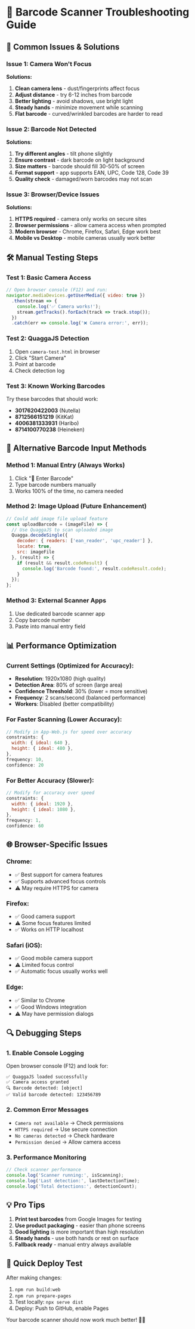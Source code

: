 # 📱 Barcode Scanner Troubleshooting Guide

## 🔧 Common Issues & Solutions

### Issue 1: Camera Won't Focus
**Solutions:**
1. **Clean camera lens** - dust/fingerprints affect focus
2. **Adjust distance** - try 6-12 inches from barcode
3. **Better lighting** - avoid shadows, use bright light
4. **Steady hands** - minimize movement while scanning
5. **Flat barcode** - curved/wrinkled barcodes are harder to read

### Issue 2: Barcode Not Detected
**Solutions:**
1. **Try different angles** - tilt phone slightly
2. **Ensure contrast** - dark barcode on light background
3. **Size matters** - barcode should fill 30-50% of screen
4. **Format support** - app supports EAN, UPC, Code 128, Code 39
5. **Quality check** - damaged/worn barcodes may not scan

### Issue 3: Browser/Device Issues
**Solutions:**
1. **HTTPS required** - camera only works on secure sites
2. **Browser permissions** - allow camera access when prompted
3. **Modern browser** - Chrome, Firefox, Safari, Edge work best
4. **Mobile vs Desktop** - mobile cameras usually work better

## 🛠️ Manual Testing Steps

### Test 1: Basic Camera Access
```javascript
// Open browser console (F12) and run:
navigator.mediaDevices.getUserMedia({ video: true })
  .then(stream => {
    console.log('✅ Camera works!');
    stream.getTracks().forEach(track => track.stop());
  })
  .catch(err => console.log('❌ Camera error:', err));
```

### Test 2: QuaggaJS Detection
1. Open `camera-test.html` in browser
2. Click "Start Camera"
3. Point at barcode
4. Check detection log

### Test 3: Known Working Barcodes
Try these barcodes that should work:
- **3017620422003** (Nutella)
- **8712566151219** (KitKat)  
- **4006381333931** (Haribo)
- **8714100770238** (Heineken)

## 🎯 Alternative Barcode Input Methods

### Method 1: Manual Entry (Always Works)
1. Click "🔢 Enter Barcode"
2. Type barcode numbers manually
3. Works 100% of the time, no camera needed

### Method 2: Image Upload (Future Enhancement)
```javascript
// Could add image file upload feature
const uploadBarcode = (imageFile) => {
  // Use QuaggaJS to scan uploaded image
  Quagga.decodeSingle({
    decoder: { readers: ['ean_reader', 'upc_reader'] },
    locate: true,
    src: imageFile
  }, (result) => {
    if (result && result.codeResult) {
      console.log('Barcode found:', result.codeResult.code);
    }
  });
};
```

### Method 3: External Scanner Apps
1. Use dedicated barcode scanner app
2. Copy barcode number
3. Paste into manual entry field

## 📊 Performance Optimization

### Current Settings (Optimized for Accuracy):
- **Resolution**: 1920x1080 (high quality)
- **Detection Area**: 80% of screen (large area)
- **Confidence Threshold**: 30% (lower = more sensitive)
- **Frequency**: 2 scans/second (balanced performance)
- **Workers**: Disabled (better compatibility)

### For Faster Scanning (Lower Accuracy):
```javascript
// Modify in App-Web.js for speed over accuracy
constraints: {
  width: { ideal: 640 },
  height: { ideal: 480 },
},
frequency: 10,
confidence: 20
```

### For Better Accuracy (Slower):
```javascript
// Modify for accuracy over speed
constraints: {
  width: { ideal: 1920 },
  height: { ideal: 1080 },
},
frequency: 1,
confidence: 60
```

## 🌐 Browser-Specific Issues

### Chrome:
- ✅ Best support for camera features
- ✅ Supports advanced focus controls
- ⚠️ May require HTTPS for camera

### Firefox:
- ✅ Good camera support
- ⚠️ Some focus features limited
- ✅ Works on HTTP localhost

### Safari (iOS):
- ✅ Good mobile camera support
- ⚠️ Limited focus control
- ✅ Automatic focus usually works well

### Edge:
- ✅ Similar to Chrome
- ✅ Good Windows integration
- ⚠️ May have permission dialogs

## 🔍 Debugging Steps

### 1. Enable Console Logging
Open browser console (F12) and look for:
```
✅ QuaggaJS loaded successfully
✅ Camera access granted
🔍 Barcode detected: [object]
✅ Valid barcode detected: 123456789
```

### 2. Common Error Messages
- `Camera not available` → Check permissions
- `HTTPS required` → Use secure connection
- `No cameras detected` → Check hardware
- `Permission denied` → Allow camera access

### 3. Performance Monitoring
```javascript
// Check scanner performance
console.log('Scanner running:', isScanning);
console.log('Last detection:', lastDetectionTime);
console.log('Total detections:', detectionCount);
```

## 💡 Pro Tips

1. **Print test barcodes** from Google Images for testing
2. **Use product packaging** - easier than phone screens
3. **Good lighting** is more important than high resolution
4. **Steady hands** - use both hands or rest on surface
5. **Fallback ready** - manual entry always available

## 🚀 Quick Deploy Test

After making changes:
1. `npm run build:web`
2. `npm run prepare-pages`
3. Test locally: `npx serve dist`
4. Deploy: Push to GitHub, enable Pages

Your barcode scanner should now work much better! 📱✨
